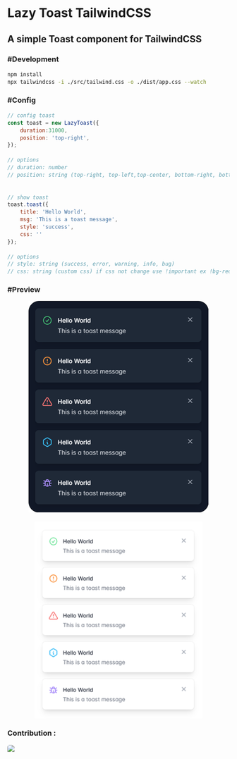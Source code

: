 # **Lazy Toast TailwindCSS**
## A simple Toast component for TailwindCSS

### **#Development**
```bash
npm install
npx tailwindcss -i ./src/tailwind.css -o ./dist/app.css --watch
```

### **#Config**
```js
// config toast
const toast = new LazyToast({
    duration:31000,
    position: 'top-right',
});

// options
// duration: number
// position: string (top-right, top-left,top-center, bottom-right, bottom-left bottom-center)


// show toast
toast.toast({
    title: 'Hello World',
    msg: 'This is a toast message',
    style: 'success',
    css: ''
});

// options
// style: string (success, error, warning, info, bug)
// css: string (custom css) if css not change use !important ex !bg-red-500 !text-white
```

### **#Preview**
<!-- center -->
<div style="display: flex; justify-content: center; align-items: center; flex-direction: column; margin-bottom: 20px">
<img src="preview-dark.png" style="max-height: 100%; height: 30rem; margin-bottom: 20px">
<img src="preview.png" style="max-height: 100%; height: 28rem;">
</div>
<h3><strong>Contribution : </strong></h3>
<a href="https://github.com/ilsyaa"><img style="min-height: 20px; height: 50px; border-radius: 5px" src="https://avatars.githubusercontent.com/u/76580335?v=4" /></a>